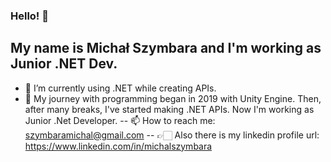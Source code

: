 ### Hello! 👋
## My name is Michał Szymbara and I'm working as Junior .NET Dev.

- 🌱 I’m currently using .NET while creating APIs.
- 📕 My journey with programming began in 2019 with Unity Engine. Then, after many breaks, I've started making .NET APIs. Now I'm working as Junior .Net Developer.
-- 📫 How to reach me: szymbaramichal@gmail.com
-- 👉🏻 Also there is my linkedin profile url: https://www.linkedin.com/in/michalszymbara 
